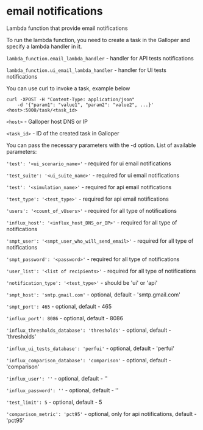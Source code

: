 # email notifications
Lambda function that provide email notifications

To run the lambda function, you need to create a task in the Galloper and specify a lambda handler in it.

`lambda_function.email_lambda_handler` - handler for API tests notifications

`lambda_function.ui_email_lambda_handler` - handler for UI tests notifications

You can use curl to invoke a task, example below

```
curl -XPOST -H "Content-Type: application/json"
    -d '{"param1": "value1", "param2": "value2", ...}' <host>:5000/task/<task_id>
```

`<host>` - Galloper host DNS or IP

`<task_id>` - ID of the created task in Galloper

You can pass the necessary parameters with the -d option. List of available parameters:

`'test': '<ui_scenario_name>'` - required for ui email notifications

`'test_suite': '<ui_suite_name>'` - required for ui email notifications

`'test': '<simulation_name>'` - required for api email notifications

`'test_type': '<test_type>'` - required for api email notifications

`'users': '<count_of_vUsers>'` - required for all type of notifications

`'influx_host': '<influx_host_DNS_or_IP>'` - required for all type of notifications

`'smpt_user': '<smpt_user_who_will_send_email>'` - required for all type of notifications

`'smpt_password': '<password>'` - required for all type of notifications

`'user_list': '<list of recipients>'` - required for all type of notifications

`'notification_type': '<test_type>'` - should be 'ui' or 'api'


`'smpt_host': 'smtp.gmail.com'` - optional, default - 'smtp.gmail.com'
 
`'smpt_port': 465` - optional, default - 465
 
`'influx_port': 8086` - optional, default - 8086

`'influx_thresholds_database': 'thresholds'` - optional, default - 'thresholds'

`'influx_ui_tests_database': 'perfui'` - optional, default - 'perfui'

`'influx_comparison_database': 'comparison'` - optional, default - 'comparison'

`'influx_user': ''` - optional, default - ''

`'influx_password': ''` - optional, default - ''

`'test_limit': 5` - optional, default - 5

`'comparison_metric': 'pct95'` - optional, only for api notifications, default - 'pct95'
 